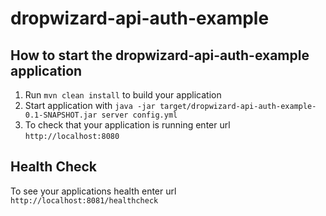 # dropwizard-api-auth-example

How to start the dropwizard-api-auth-example application
---

1. Run `mvn clean install` to build your application
1. Start application with `java -jar target/dropwizard-api-auth-example-0.1-SNAPSHOT.jar server config.yml`
1. To check that your application is running enter url `http://localhost:8080`

Health Check
---

To see your applications health enter url `http://localhost:8081/healthcheck`
